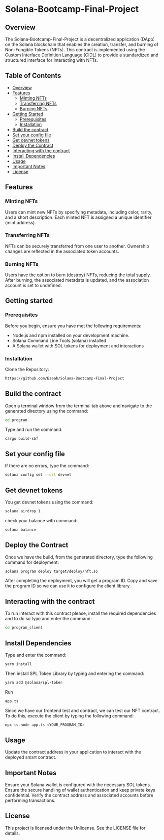 # Solana-Bootcamp-Final-Project

## Overview
The Solana-Bootcamp-Final-Project is a decentralized application (DApp) on the Solana blockchain that enables the creation, transfer, and burning of Non-Fungible Tokens (NFTs). This contract is implemented using the Custom Interface Definition Language (CIDL) to provide a standardized and structured interface for interacting with NFTs.

## Table of Contents
- [Overview](#overview)
- [Features](#features)
  - [Minting NFTs](#Minting-NFTs)
  - [Transferring NFTs](#Transferring-NFTs)
  - [Burning NFTs](#Burning-NFTs)
- [Getting Started](#getting-started)
  - [Prerequisites](#prerequisites)
  - [Installation](#installation)
- [Build the contract](#build-the-contract)
- [Set your config file](#Set-your-config-file)
- [Get devnet tokens](#Get-devnet-tokens)
- [Deploy the Contract](#Deploy-the-Contract)
- [Interacting with the contract](#Interacting-with-the-contract)
- [Install Dependencies](#Install-Dependencies)
- [Usage](#Usage)
- [Important Notes](#ImportantNotes)
- [License](#License)

## Features
### Minting NFTs
Users can mint new NFTs by specifying metadata, including color, rarity, and a short description. Each minted NFT is assigned a unique identifier (mint address).

### Transferring NFTs
NFTs can be securely transferred from one user to another. Ownership changes are reflected in the associated token accounts.

### Burning NFTs
Users have the option to burn (destroy) NFTs, reducing the total supply. After burning, the associated metadata is updated, and the association account is set to undefined.

## Getting started

### Prerequisites
Before you begin, ensure you have met the following requirements:
- Node.js and npm installed on your development machine.
- Solana Command Line Tools (solana) installed
- A Solana wallet with SOL tokens for deployment and interactions

### Installation
Clone the Repository:
```bash
https://github.com/Ezeah/Solana-Bootcamp-Final-Project
```

## Build the contract
Open a terminal window from the terminal tab above and navigate to the generated directory using the command:
```bash
cd program
```

Type and run the command:
```bash
cargo build-sbf
```

## Set your config file
If there are no errors, type the command:
```bash
solana config set --url devnet
```

## Get devnet tokens
You get devnet tokens using the command:
```bash
solana airdrop 1
```
check your balance with command:
```bash
solana balance
```

## Deploy the Contract
Once we have the build, from the generated directory, type the following command for deployment: 
```bash
solana program deploy target/deploy/nft.so
``` 

After completing the deployment, you will get a program ID. 
Copy and save the program ID so we can use it to configure the client library.

## Interacting with the contract
To run interact with this contract please, install the required dependencies and to do so type and enter the command:
```bash
cd program_client
```

## Install Dependencies
Type and enter the command: 
```bash
yarn install
```
Then install SPL Token Library by typing and entering the command:
```bash
yarn add @solana/spl-token
```

Run
```bash
app.ts
```

Since we have our frontend test and contract, we can test our NFT contract. 
To do this, execute the client by typing the following command:
```bash
npx ts-node app.ts <YOUR_PROGRAM_ID>
```

## Usage
Update the contract address in your application to interact with the deployed smart contract.

## Important Notes
Ensure your Solana wallet is configured with the necessary SOL tokens.
Ensure the secure handling of wallet authentication and keep private keys confidential.
Verify the contract address and associated accounts before performing transactions.

## License
This project is licensed under the Unlicense. See the LICENSE file for details.